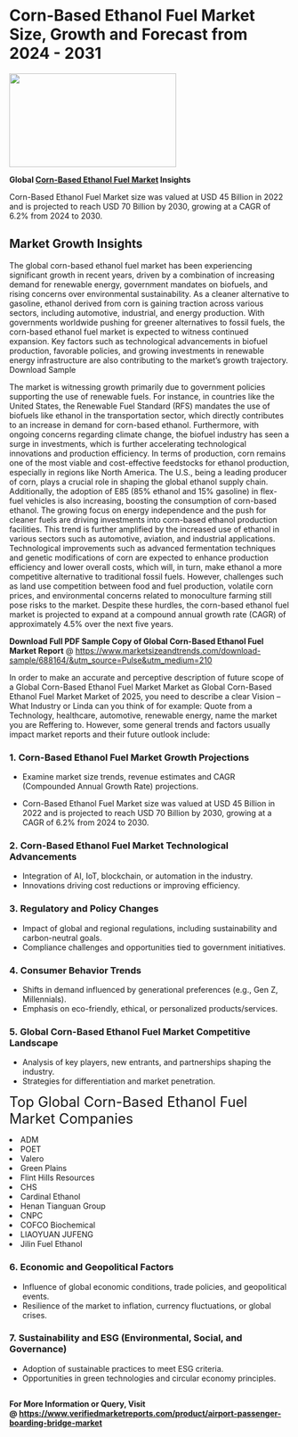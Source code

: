 <H1>Corn-Based Ethanol Fuel Market Size, Growth and Forecast from 2024 - 2031</H1><img class="aligncenter size-medium wp-image-584254" src="https://thirdeyenews.in/wp-content/uploads/2024/09/Global-Market-Research-300x168.jpeg" alt="" width="300" height="168" /><p><strong>Global&nbsp;<a href="https://www.marketsizeandtrends.com/download-sample/688164/&amp;utm_source=Pulse&amp;utm_medium=210">Corn-Based Ethanol Fuel Market</a> Insights</strong></p><p>Corn-Based Ethanol Fuel Market size was valued at USD 45 Billion in 2022 and is projected to reach USD 70 Billion by 2030, growing at a CAGR of 6.2% from 2024 to 2030.</p><p><h2>Market Growth Insights</h2> <p>The global corn-based ethanol fuel market has been experiencing significant growth in recent years, driven by a combination of increasing demand for renewable energy, government mandates on biofuels, and rising concerns over environmental sustainability. As a cleaner alternative to gasoline, ethanol derived from corn is gaining traction across various sectors, including automotive, industrial, and energy production. With governments worldwide pushing for greener alternatives to fossil fuels, the corn-based ethanol fuel market is expected to witness continued expansion. Key factors such as technological advancements in biofuel production, favorable policies, and growing investments in renewable energy infrastructure are also contributing to the market’s growth trajectory. Download Sample</p> <p>The market is witnessing growth primarily due to government policies supporting the use of renewable fuels. For instance, in countries like the United States, the Renewable Fuel Standard (RFS) mandates the use of biofuels like ethanol in the transportation sector, which directly contributes to an increase in demand for corn-based ethanol. Furthermore, with ongoing concerns regarding climate change, the biofuel industry has seen a surge in investments, which is further accelerating technological innovations and production efficiency. In terms of production, corn remains one of the most viable and cost-effective feedstocks for ethanol production, especially in regions like North America. The U.S., being a leading producer of corn, plays a crucial role in shaping the global ethanol supply chain. Additionally, the adoption of E85 (85% ethanol and 15% gasoline) in flex-fuel vehicles is also increasing, boosting the consumption of corn-based ethanol. The growing focus on energy independence and the push for cleaner fuels are driving investments into corn-based ethanol production facilities. This trend is further amplified by the increased use of ethanol in various sectors such as automotive, aviation, and industrial applications. Technological improvements such as advanced fermentation techniques and genetic modifications of corn are expected to enhance production efficiency and lower overall costs, which will, in turn, make ethanol a more competitive alternative to traditional fossil fuels. However, challenges such as land use competition between food and fuel production, volatile corn prices, and environmental concerns related to monoculture farming still pose risks to the market. Despite these hurdles, the corn-based ethanol fuel market is projected to expand at a compound annual growth rate (CAGR) of approximately 4.5% over the next five years. </p><p><span class=""><strong>Download Full PDF Sample Copy of Global Corn-Based Ethanol Fuel Market Report</strong> @ <a href="https://www.marketsizeandtrends.com/download-sample/688164/&amp;utm_source=Pulse&amp;utm_medium=210" target="_blank">https://www.marketsizeandtrends.com/download-sample/688164/&amp;utm_source=Pulse&amp;utm_medium=210</a></span></p><p>In order to make an accurate and perceptive description of future scope of a Global&nbsp;Corn-Based Ethanol Fuel Market Market as Global&nbsp;Corn-Based Ethanol Fuel Market Market of 2025, you need to describe a clear Vision &ndash; What Industry or Linda can you think of for example: Quote from a Technology, healthcare, automotive, renewable energy, name the market you are Reffering to. However, some general trends and factors usually impact market reports and their future outlook include:</p><h3>1.&nbsp;<strong>Corn-Based Ethanol Fuel Market Growth Projections</strong></h3><ul><li>Examine market size trends, revenue estimates and CAGR (Compounded Annual Growth Rate) projections.</li><li><p>Corn-Based Ethanol Fuel Market size was valued at USD 45 Billion in 2022 and is projected to reach USD 70 Billion by 2030, growing at a CAGR of 6.2% from 2024 to 2030.</p></li></ul><h3>2.&nbsp;<strong>Corn-Based Ethanol Fuel Market Technological Advancements</strong></h3><ul><li>Integration of AI, IoT, blockchain, or automation in the industry.</li><li>Innovations driving cost reductions or improving efficiency.</li></ul><h3>3.&nbsp;<strong>Regulatory and Policy Changes</strong></h3><ul><li>Impact of global and regional regulations, including sustainability and carbon-neutral goals.</li><li>Compliance challenges and opportunities tied to government initiatives.</li></ul><h3>4.&nbsp;<strong>Consumer Behavior Trends</strong></h3><ul><li>Shifts in demand influenced by generational preferences (e.g., Gen Z, Millennials).</li><li>Emphasis on eco-friendly, ethical, or personalized products/services.</li></ul><h3>5.&nbsp;<strong>Global Corn-Based Ethanol Fuel Market Competitive Landscape</strong></h3><ul><li>Analysis of key players, new entrants, and partnerships shaping the industry.</li><li>Strategies for differentiation and market penetration.</li></ul><p data-pm-slice="1 1 []"><span style="color: inherit; font-family: inherit; font-size: 25px;">Top Global Corn-Based Ethanol Fuel Market Companies</span></p><div class="" data-test-id=""><p><li>ADM</li><li> POET</li><li> Valero</li><li> Green Plains</li><li> Flint Hills Resources</li><li> CHS</li><li> Cardinal Ethanol</li><li> Henan Tianguan Group</li><li> CNPC</li><li> COFCO Biochemical</li><li> LIAOYUAN JUFENG</li><li> Jilin Fuel Ethanol</li></p></div><h3>6.&nbsp;<strong>Economic and Geopolitical Factors</strong></h3><ul><li>Influence of global economic conditions, trade policies, and geopolitical events.</li><li>Resilience of the market to inflation, currency fluctuations, or global crises.</li></ul><h3>7.&nbsp;<strong>Sustainability and ESG (Environmental, Social, and Governance)</strong></h3><ul><li>Adoption of sustainable practices to meet ESG criteria.</li><li>Opportunities in green technologies and circular economy principles.</li></ul><h2><strong style="font-size: 14px;">For More Information or Query, Visit @&nbsp;</strong><a style="background-color: #ffffff; font-size: 14px;" href="https://www.marketsizeandtrends.com/report/corn-based-ethanol-fuel-market/" target="_blank">https://www.verifiedmarketreports.com/product/airport-passenger-boarding-bridge-market</a></h2>
